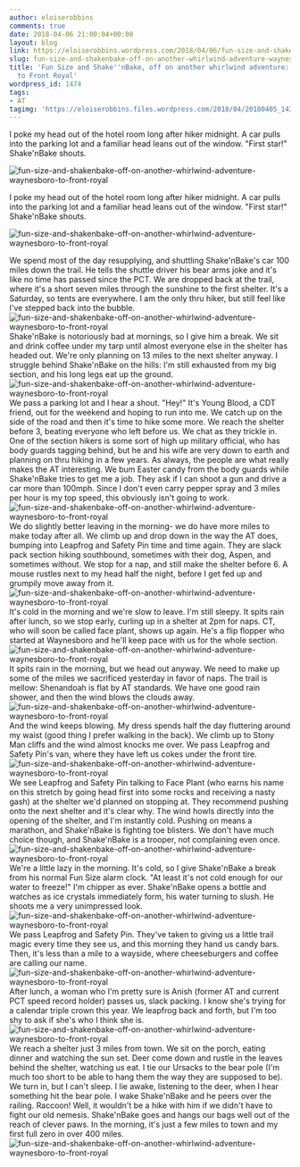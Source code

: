 ```yaml
---
author: eloiserobbins
comments: true
date: 2018-04-06 21:00:04+00:00
layout: blog
link: https://eloiserobbins.wordpress.com/2018/04/06/fun-size-and-shakenbake-off-on-another-whirlwind-adventure-waynesboro-to-front-royal/
slug: fun-size-and-shakenbake-off-on-another-whirlwind-adventure-waynesboro-to-front-royal
title: 'Fun Size and Shake''nBake, off on another whirlwind adventure: Waynesboro
  to Front Royal'
wordpress_id: 1474
tags:
- AT
tagimg: 'https://eloiserobbins.files.wordpress.com/2018/04/20180405_143006.jpg'
---
```


I poke my head out of the hotel room long after hiker midnight. A car pulls into the parking lot and a familiar head leans out of the window. "First star!" Shake'nBake shouts. 


![fun-size-and-shakenbake-off-on-another-whirlwind-adventure-waynesboro-to-front-royal](https://eloiserobbins.files.wordpress.com/2018/04/20180405_143006.jpg)
 
I poke my head out of the hotel room long after hiker midnight. A car pulls into the parking lot and a familiar head leans out of the window. "First star!" Shake'nBake shouts. 
 
![fun-size-and-shakenbake-off-on-another-whirlwind-adventure-waynesboro-to-front-royal](https://eloiserobbins.files.wordpress.com/2018/04/20180331_152744.jpg)

We spend most of the day resupplying, and shuttling Shake'nBake's car 100 miles down the trail. He tells the shuttle driver his bear arms joke and it's like no time has passed since the PCT. We are dropped back at the trail, where it's a short seven miles through the sunshine to the first shelter. It's a Saturday, so tents are everywhere. I am the only thru hiker, but still feel like I've stepped back into the bubble.
![fun-size-and-shakenbake-off-on-another-whirlwind-adventure-waynesboro-to-front-royal](https://eloiserobbins.files.wordpress.com/2018/04/20180403_175533.jpg)
Shake'nBake is notoriously bad at mornings, so I give him a break. We sit and drink coffee under my tarp until almost everyone else in the shelter has headed out. We're only planning on 13 miles to the next shelter anyway. I struggle behind Shake'nBake on the hills: I'm still exhausted from my big section,  and his long legs eat up the ground.
![fun-size-and-shakenbake-off-on-another-whirlwind-adventure-waynesboro-to-front-royal](https://eloiserobbins.files.wordpress.com/2018/04/20180401_110045.jpg)
We pass a parking lot and I hear a shout. "Hey!" It's Young Blood, a CDT friend, out for the weekend and hoping to run into me. We catch up on the side of the road and then it's time to hike some more. We reach the shelter before 3, beating everyone who left before us. We chat as they trickle in. One of the section hikers is some sort of high up military official, who has body guards tagging behind, but he and his wife are very down to earth and planning on thru hiking in a few years. As always, the people are what really makes the AT interesting. We bum Easter candy from the body guards while Shake'nBake tries to get me a job. They ask if I can shoot a gun and drive a car more than 100mph. Since I don't even carry pepper spray and 3 miles per hour is my top speed, this obviously isn't going to work.
![fun-size-and-shakenbake-off-on-another-whirlwind-adventure-waynesboro-to-front-royal](https://eloiserobbins.files.wordpress.com/2018/04/20180401_181635.jpg)
We do slightly better leaving in the morning- we do have more miles to make today after all. We climb up and drop down in the way the AT does, bumping into Leapfrog and Safety Pin time and time again. They are slack pack section hiking southbound, sometimes with their dog, Aspen, and sometimes without. We stop for a nap, and still make the shelter before 6. A mouse rustles next to my head half the night, before I get fed up and grumpily move away from it.
![fun-size-and-shakenbake-off-on-another-whirlwind-adventure-waynesboro-to-front-royal](https://eloiserobbins.files.wordpress.com/2018/04/20180401_154718.jpg)
It's cold in the morning and we're slow to leave. I'm still sleepy. It spits rain after lunch, so we stop early, curling up in a shelter at 2pm for naps. CT, who will soon be called face plant, shows up again. He's a flip flopper who started at Waynesboro and he'll keep pace with us for the whole section.
![fun-size-and-shakenbake-off-on-another-whirlwind-adventure-waynesboro-to-front-royal](https://eloiserobbins.files.wordpress.com/2018/04/20180402_184841.jpg)
It spits rain in the morning, but we head out anyway. We need to make up some of the miles we sacrificed yesterday in favor of naps. The trail is mellow: Shenandoah is flat by AT standards. We have one good rain shower, and then the wind blows the clouds away.
![fun-size-and-shakenbake-off-on-another-whirlwind-adventure-waynesboro-to-front-royal](https://eloiserobbins.files.wordpress.com/2018/04/20180404_113400.jpg)
And the wind keeps blowing. My dress spends half the day fluttering around my waist (good thing I prefer walking in the back). We climb up to Stony Man cliffs and the wind almost knocks me over. We pass Leapfrog and Safety Pin's van, where they have left us cokes under the front tire.
![fun-size-and-shakenbake-off-on-another-whirlwind-adventure-waynesboro-to-front-royal](https://eloiserobbins.files.wordpress.com/2018/04/20180404_143926.jpg)
We see Leapfrog and Safety Pin talking to Face Plant (who earns his name on this stretch by going head first into some rocks and receiving a nasty gash) at the shelter we'd planned on stopping at. They recommend pushing onto the next shelter and it's clear why. The wind howls directly into the opening of the shelter, and I'm instantly cold. Pushing on means a marathon, and Shake'nBake is fighting toe blisters. We don't have much choice though, and Shake'nBake is a trooper, not complaining even once.
![fun-size-and-shakenbake-off-on-another-whirlwind-adventure-waynesboro-to-front-royal](https://eloiserobbins.files.wordpress.com/2018/04/20180404_154656.jpg)
We're a little lazy in the morning. It's cold, so I give Shake'nBake a break from his normal Fun Size alarm clock. "At least it's not cold enough for our water to freeze!" I'm chipper as ever. Shake'nBake opens a bottle and watches as ice crystals immediately form, his water turning to slush. He shoots me a very unimpressed look.
![fun-size-and-shakenbake-off-on-another-whirlwind-adventure-waynesboro-to-front-royal](https://eloiserobbins.files.wordpress.com/2018/04/20180405_142900.jpg)
We pass Leapfrog and Safety Pin. They've taken to giving us a little trail magic every time they see us, and this morning they hand us candy bars. Then, it's less than a mile to a wayside, where cheeseburgers and coffee are calling our name. 
![fun-size-and-shakenbake-off-on-another-whirlwind-adventure-waynesboro-to-front-royal](https://eloiserobbins.files.wordpress.com/2018/04/20180405_143008.jpg)
After lunch, a woman who I'm pretty sure is Anish (former AT and current PCT speed record holder) passes us, slack packing. I know she's trying for a calendar triple crown this year. We leapfrog back and forth, but I'm too shy to ask if she's who I think she is.
![fun-size-and-shakenbake-off-on-another-whirlwind-adventure-waynesboro-to-front-royal](https://eloiserobbins.files.wordpress.com/2018/04/20180405_175003.jpg)
We reach a shelter just 3 miles from town. We sit on the porch, eating dinner and watching the sun set. Deer come down and rustle in the leaves behind the shelter, watching us eat. I tie our Ursacks to the bear pole (I'm much too short to be able to hang them the way they are supposed to be). We turn in, but I can't sleep. I lie awake, listening to the deer, when I hear something hit the bear pole. I wake Shake'nBake and he peers over the railing. Raccoon! Well, it wouldn't be a hike with him if we didn't have to fight our old nemesis. Shake'nBake goes and hangs our bags well out of the reach of clever paws. In the morning, it's just a few miles to town and my first full zero in over 400 miles.
![fun-size-and-shakenbake-off-on-another-whirlwind-adventure-waynesboro-to-front-royal](https://eloiserobbins.files.wordpress.com/2018/04/20180405_192713.jpg)
